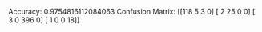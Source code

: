 Accuracy: 0.9754816112084063
Confusion Matrix:
 [[118   5   3   0]
 [  2  25   0   0]
 [  3   0 396   0]
 [  1   0   0  18]]
